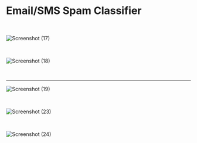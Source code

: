 # Email/SMS Spam Classifier

<br>

![Screenshot (17)](https://github.com/user-attachments/assets/61b6de1c-b581-4069-989b-b9b1a2c41d17)

<br>

![Screenshot (18)](https://github.com/user-attachments/assets/d7028574-3d59-4648-ae7e-5deff0aa45fb)

<br>
<hr>

![Screenshot (19)](https://github.com/user-attachments/assets/6a681e27-55b0-4cfa-91eb-491983f9a2c1)

<br>

![Screenshot (23)](https://github.com/user-attachments/assets/5ca04945-4d13-4bbd-8117-5e5afc2b6b6c)

<br>

![Screenshot (24)](https://github.com/user-attachments/assets/7d2c9d3a-2cee-4d81-88fc-e8a8aacf819f)
